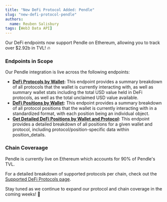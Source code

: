 ```yaml
---
title: "New DeFi Protocol Added: Pendle"
slug: "new-defi-protocol-pendle"
authors:
  name: Reuben Salisbury
tags: [Web3 Data API]
---
```


Our DeFi endpoints now support Pendle on Ethereum, allowing you to track over $2.92b in TVL! 🔥

### Endpoints in Scope
Our Pendle integration is live across the following endpoints:
- **[DeFi Protocols by Wallet](/web3-data-api/evm/reference/wallet-api/get-defi-summary?address=0xcB1C1FdE09f811B294172696404e88E658659905&chain=eth):** This endpoint provides a summary breakdown of all protocols that the wallet is currently interacting with, as well as summary wallet stats including the total USD value held in DeFi protocols, as well as the total unclaimed USD value available.
- **[DeFi Positions by Wallet](/web3-data-api/evm/reference/wallet-api/get-defi-positions-summary?address=0xcB1C1FdE09f811B294172696404e88E658659905&chain=eth):** This endpoint provides a summary breakdown of all protocol positions that the wallet is currently interacting with in a standardized format, with each position being an individual object.
- **[Get Detailed DeFi Positions by Wallet and Protocol](/web3-data-api/evm/reference/wallet-api/get-defi-positions-by-protocol?address=0xcB1C1FdE09f811B294172696404e88E658659905&protocol=uniswap-v3&chain=eth):** This endpoint provides a detailed breakdown of all positions for a given wallet and protocol, including protocol/position-specific data within position_details.

### Chain Coveraage
Pendle is currently live on Ethereum which accounts for 90% of Pendle's TVL. 

For a detailed breakdown of supported protocols per chain, check out the [Supported DeFi Protocols page](/web3-data-api/evm/defi-protocols-and-chains).

Stay tuned as we continue to expand our protocol and chain coverage in the coming weeks! 🚀
